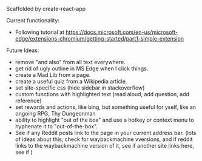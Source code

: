 Scaffolded by create-react-app

Current functionality:
- Following tutorial at https://docs.microsoft.com/en-us/microsoft-edge/extensions-chromium/getting-started/part1-simple-extension

Future Ideas:
- remove "and also" from all text everywhere.
- get rid of ugly outline in MS Edge when I click things.
- create a Mad Lib from a page.
- create a useful quiz from a Wikipedia article.
- set site-specific css (hide sidebar in stackoverflow)
- custom functions with highlighted text (read aloud, add question, add reference)
- set rewards and actions, like bing, but something useful for yself, like an ongoing RPG, Thy Dungeonman
- ability to highlight "out of the box" and use a hotkey or context menu to hyphenate it to "out-of-the-box".
- See if any Reddit posts link to the page in your current address bar. (lots of ideas about this, check for waybackmachine vversions, and if reddit links to the waybackmachine version of it, see if another site links here, see if )
